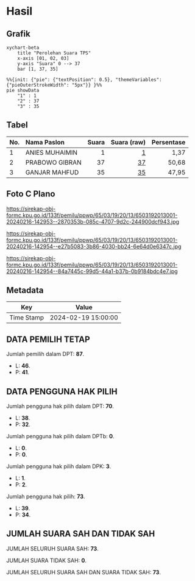 # Hasil

## Grafik

```mermaid
xychart-beta
    title "Perolehan Suara TPS"
    x-axis [01, 02, 03]
    y-axis "Suara" 0 --> 37
    bar [1, 37, 35]
```

```mermaid
%%{init: {"pie": {"textPosition": 0.5}, "themeVariables": {"pieOuterStrokeWidth": "5px"}} }%%
pie showData
    "1" : 1
    "2" : 37
    "3" : 35
```

## Tabel

| No. | Nama Paslon    | Suara | Suara (raw) | Persentase |
|:--- |:-------------- | -----:| -----------:| ----------:|
| 1   | ANIES MUHAIMIN | 1     | [1][p-1]    | 1,37       |
| 2   | PRABOWO GIBRAN | 37    | [37][p-2]   | 50,68      |
| 3   | GANJAR MAHFUD  | 35    | [35][p-3]   | 47,95      |


[p-1]: https://github.com/gigit-pemilu/pemilu-2024-65-kalimantan-utara/blob/main/pilpres/hitung-suara/sub/65-kalimantan-utara/sub/03-nunukan/sub/19-krayan-barat/sub/2013-pa'-kidang/sub/001-tps/sub/paslon-1.txt
[p-2]: https://github.com/gigit-pemilu/pemilu-2024-65-kalimantan-utara/blob/main/pilpres/hitung-suara/sub/65-kalimantan-utara/sub/03-nunukan/sub/19-krayan-barat/sub/2013-pa'-kidang/sub/001-tps/sub/paslon-2.txt
[p-3]: https://github.com/gigit-pemilu/pemilu-2024-65-kalimantan-utara/blob/main/pilpres/hitung-suara/sub/65-kalimantan-utara/sub/03-nunukan/sub/19-krayan-barat/sub/2013-pa'-kidang/sub/001-tps/sub/paslon-3.txt

## Foto C Plano

https://sirekap-obj-formc.kpu.go.id/133f/pemilu/ppwp/65/03/19/20/13/6503192013001-20240216-142953--2870353b-085c-4707-9d2c-244900dcf943.jpg

https://sirekap-obj-formc.kpu.go.id/133f/pemilu/ppwp/65/03/19/20/13/6503192013001-20240216-142954--e27b5083-3b86-4030-bb24-6e64d0e6347c.jpg

https://sirekap-obj-formc.kpu.go.id/133f/pemilu/ppwp/65/03/19/20/13/6503192013001-20240216-142954--84a7445c-99d5-44a1-b37b-0b9184bdc4e7.jpg


## Metadata

| Key        | Value               |
| ---------- | ------------------- |
| Time Stamp | 2024-02-19 15:00:00 |


## DATA PEMILIH TETAP

Jumlah pemilih dalam DPT: **87**.
 * L: **46**.
 * P: **41**.

## DATA PENGGUNA HAK PILIH

Jumlah pengguna hak pilih dalam DPT: **70**.
 * L: **38**.
 * P: **32**.

Jumlah pengguna hak pilih dalam DPTb: **0**.
 * L: **0**.
 * P: **0**.

Jumlah pengguna hak pilih dalam DPK: **3**.
 * L: **1**.
 * P: **2**.

Jumlah pengguna hak pilih: **73**.
 * L: **39**.
 * P: **34**.

## JUMLAH SUARA SAH DAN TIDAK SAH

JUMLAH SELURUH SUARA SAH: **73**.

JUMLAH SUARA TIDAK SAH: **0**.

JUMLAH SELURUH SUARA SAH DAN SUARA TIDAK SAH: **73**.


